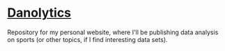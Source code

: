 # [Danolytics](danolytics.com)

Repository for my personal website, where I'll be publishing data analysis on sports (or other topics, if I find interesting data sets).
